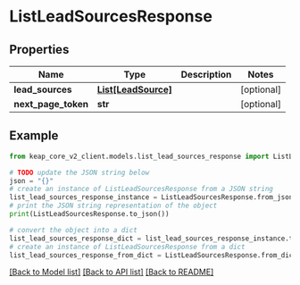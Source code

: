 # ListLeadSourcesResponse


## Properties

Name | Type | Description | Notes
------------ | ------------- | ------------- | -------------
**lead_sources** | [**List[LeadSource]**](LeadSource.md) |  | [optional] 
**next_page_token** | **str** |  | [optional] 

## Example

```python
from keap_core_v2_client.models.list_lead_sources_response import ListLeadSourcesResponse

# TODO update the JSON string below
json = "{}"
# create an instance of ListLeadSourcesResponse from a JSON string
list_lead_sources_response_instance = ListLeadSourcesResponse.from_json(json)
# print the JSON string representation of the object
print(ListLeadSourcesResponse.to_json())

# convert the object into a dict
list_lead_sources_response_dict = list_lead_sources_response_instance.to_dict()
# create an instance of ListLeadSourcesResponse from a dict
list_lead_sources_response_from_dict = ListLeadSourcesResponse.from_dict(list_lead_sources_response_dict)
```
[[Back to Model list]](../README.md#documentation-for-models) [[Back to API list]](../README.md#documentation-for-api-endpoints) [[Back to README]](../README.md)


